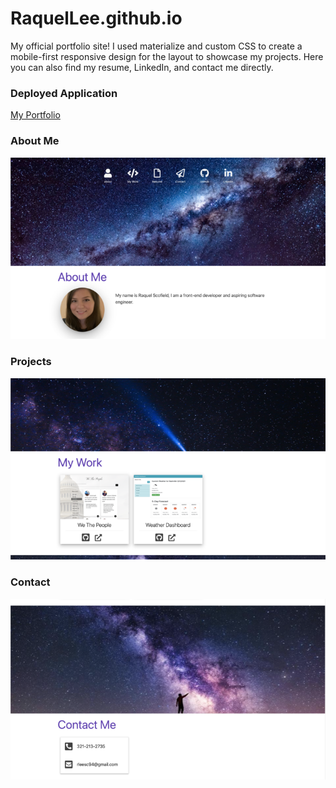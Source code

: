 # RaquelLee.github.io

My official portfolio site! I used materialize and custom CSS to create a mobile-first responsive design for the layout to showcase my projects. Here you can also find my resume, LinkedIn, and contact me directly. 

### Deployed Application
[My Portfolio](https://raquellee.github.io/)

### About Me
![About Me](https://github.com/RaquelLee/RaquelLee.github.io/blob/main/assets/images/about.png?raw=true)

### Projects
![Projects](https://github.com/RaquelLee/RaquelLee.github.io/blob/main/assets/images/portfolio.png?raw=true)

### Contact
![Contact](https://github.com/RaquelLee/RaquelLee.github.io/blob/main/assets/images/contact.png?raw=true)
